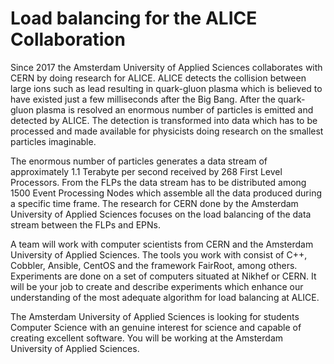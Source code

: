 # Load balancing for the ALICE Collaboration
Since 2017 the Amsterdam University of Applied Sciences collaborates with CERN by doing research for ALICE. ALICE detects the collision between large ions such as lead resulting in quark-gluon plasma which is believed to have existed just a few milliseconds after the Big Bang. After the quark-gluon plasma is resolved an enormous number of particles is emitted and detected by ALICE. The detection is transformed into data which has to be processed and made available for physicists doing research on the smallest particles imaginable.

The enormous number of particles generates a data stream of approximately 1.1 Terabyte per second received by 268 First Level Processors. From the FLPs the data stream has to be distributed among 1500 Event Processing Nodes which assemble all the data produced during a specific time frame. The research for CERN done by the Amsterdam University of Applied Sciences focuses on the load balancing of the data stream between the FLPs and EPNs.

A team will work with computer scientists from CERN and the Amsterdam University of Applied Sciences. The tools you work with consist of C++, Cobbler, Ansible, CentOS and the framework FairRoot, among others. Experiments are done on a set of computers situated at Nikhef or CERN. It will be your job to create and describe experiments which enhance our understanding of the most adequate algorithm for load balancing at ALICE.

The Amsterdam University of Applied Sciences is looking for students Computer Science with an genuine interest for science and capable of creating excellent software. You will be working at the Amsterdam University of Applied Sciences.

